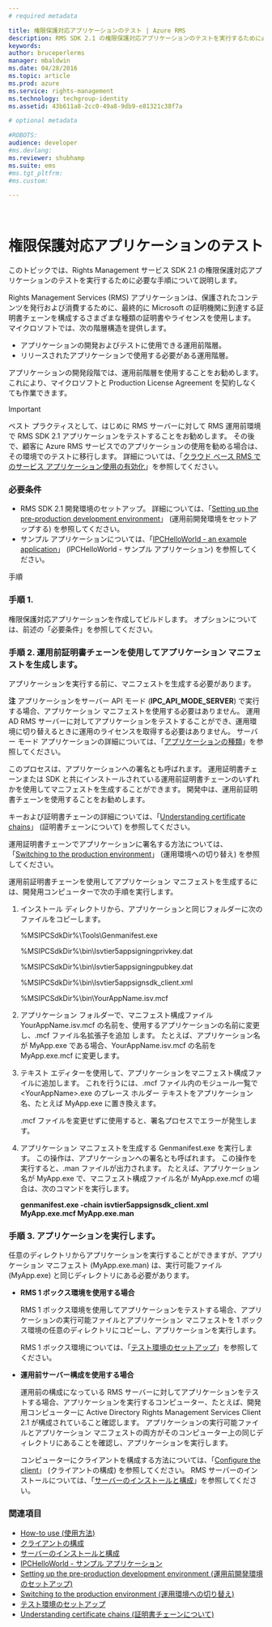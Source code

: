 ```yaml
---
# required metadata

title: 権限保護対応アプリケーションのテスト | Azure RMS
description: RMS SDK 2.1 の権限保護対応アプリケーションのテストを実行するために必要な手順について説明します。
keywords:
author: bruceperlerms
manager: mbaldwin
ms.date: 04/28/2016
ms.topic: article
ms.prod: azure
ms.service: rights-management
ms.technology: techgroup-identity
ms.assetid: 43b611a8-2cc0-49a8-9db9-e81321c38f7a

# optional metadata

#ROBOTS:
audience: developer
#ms.devlang:
ms.reviewer: shubhamp
ms.suite: ems
#ms.tgt_pltfrm:
#ms.custom:

---
```


﻿
# 権限保護対応アプリケーションのテスト

このトピックでは、Rights Management サービス SDK 2.1 の権限保護対応アプリケーションのテストを実行するために必要な手順について説明します。

Rights Management Services (RMS) アプリケーションは、保護されたコンテンツを発行および消費するために、最終的に Microsoft の証明機関に到達する証明書チェーンを構成するさまざまな種類の証明書やライセンスを使用します。 マイクロソフトでは、次の階層構造を提供します。

-   アプリケーションの開発およびテストに使用できる運用前階層。
-   リリースされたアプリケーションで使用する必要がある運用階層。

アプリケーションの開発段階では、運用前階層を使用することをお勧めします。 これにより、マイクロソフトと Production License Agreement を契約しなくても作業できます。

> [!IMPORTANT]
> ベスト プラクティスとして、はじめに RMS サーバーに対して RMS 運用前環境で RMS SDK 2.1 アプリケーションをテストすることをお勧めします。 その後で、顧客に Azure RMS サービスでのアプリケーションの使用を勧める場合は、その環境でのテストに移行します。 詳細については、「[クラウド ベース RMS でのサービス アプリケーション使用の有効化](how-to-use-file-api-with-aadrm-cloud.md)」を参照してください。

 

### 必要条件

-   RMS SDK 2.1 開発環境のセットアップ。 詳細については、「[Setting up the pre-production development environment](how-to-set-up-the-pre-production-development-environment.md)」 (運用前開発環境をセットアップする) を参照してください。
-   サンプル アプリケーションについては、「[IPCHelloWorld - an example application](how-to-build-your-first-application.md)」 (IPCHelloWorld - サンプル アプリケーション) を参照してください。

手順

### 手順 1.

権限保護対応アプリケーションを作成してビルドします。 オプションについては、前述の「必要条件」を参照してください。

### 手順 2. 運用前証明書チェーンを使用してアプリケーション マニフェストを生成します。

アプリケーションを実行する前に、マニフェストを生成する必要があります。

**注**  アプリケーションをサーバー API モード (**IPC\_API\_MODE\_SERVER**) で実行する場合、アプリケーション マニフェストを使用する必要はありません。 運用 AD RMS サーバーに対してアプリケーションをテストすることができ、運用環境に切り替えるときに運用のライセンスを取得する必要はありません。 サーバー モード アプリケーションの詳細については、「[アプリケーションの種類](application-types.md)」を参照してください。

 

このプロセスは、アプリケーションへの署名とも呼ばれます。 運用証明書チェーンまたは SDK と共にインストールされている運用前証明書チェーンのいずれかを使用してマニフェストを生成することができます。 開発中は、運用前証明書チェーンを使用することをお勧めします。

キーおよび証明書チェーンの詳細については、「[Understanding certificate chains](understanding-certificate-chains.md)」 (証明書チェーンについて) を参照してください。

運用証明書チェーンでアプリケーションに署名する方法については、「[Switching to the production environment](switching-to-the-production-environment.md)」 (運用環境への切り替え) を参照してください。

運用前証明書チェーンを使用してアプリケーション マニフェストを生成するには、開発用コンピューターで次の手順を実行します。

1.  インストール ディレクトリから、アプリケーションと同じフォルダーに次のファイルをコピーします。

    %MSIPCSdkDir%\\Tools\\Genmanifest.exe

    %MSIPCSdkDir%\\bin\\Isvtier5appsigningprivkey.dat

    %MSIPCSdkDir%\\bin\\Isvtier5appsigningpubkey.dat

    %MSIPCSdkDir%\\bin\\Isvtier5appsignsdk\_client.xml

    %MSIPCSdkDir%\\bin\\YourAppName.isv.mcf

2.  アプリケーション フォルダーで、マニフェスト構成ファイル YourAppName.isv.mcf の名前を、使用するアプリケーションの名前に変更し、.mcf ファイル名拡張子を追加 します。 たとえば、アプリケーション名が MyApp.exe である場合、YourAppName.isv.mcf の名前を MyApp.exe.mcf に変更します。

3.  テキスト エディターを使用して、アプリケーションをマニフェスト構成ファイルに追加します。 これを行うには、.mcf ファイル内のモジュール一覧で &lt;YourAppName&gt;.exe のプレース ホルダー テキストをアプリケーション名、たとえば MyApp.exe に置き換えます。

    .mcf ファイルを変更せずに使用すると、署名プロセスでエラーが発生します。

4.  アプリケーション マニフェストを生成する Genmanifest.exe を実行します。 この操作は、アプリケーションへの署名とも呼ばれます。 この操作を実行すると、.man ファイルが出力されます。 たとえば、アプリケーション名が MyApp.exe で、マニフェスト構成ファイル名が MyApp.exe.mcf の場合は、次のコマンドを実行します。

    **genmanifest.exe -chain isvtier5appsignsdk\_client.xml MyApp.exe.mcf MyApp.exe.man**

### 手順 3. アプリケーションを実行します。

任意のディレクトリからアプリケーションを実行することができますが、アプリケーション マニフェスト (MyApp.exe.man) は、実行可能ファイル (MyApp.exe) と同じディレクトリにある必要があります。

-   **RMS 1 ボックス環境を使用する場合**

    RMS 1 ボックス環境を使用してアプリケーションをテストする場合、アプリケーションの実行可能ファイルとアプリケーション マニフェストを 1 ボックス環境の任意のディレクトリにコピーし、アプリケーションを実行します。

    RMS 1 ボックス環境については、「[テスト環境のセットアップ](how-to-set-up-your-test-environment.md)」を参照してください。

-   **運用前サーバー構成を使用する場合**

    運用前の構成になっている RMS サーバーに対してアプリケーションをテストする場合、アプリケーションを実行するコンピューター、たとえば、開発用コンピューターに Active Directory Rights Management Services Client 2.1 が構成されていること確認します。 アプリケーションの実行可能ファイルとアプリケーション マニフェストの両方がそのコンピューター上の同じディレクトリにあることを確認し、アプリケーションを実行します。

    コンピューターにクライアントを構成する方法については、「[Configure the client](how-to-configure-the-ad-rms-client-2-0.md)」 (クライアントの構成) を参照してください。 RMS サーバーのインストールについては、「[サーバーのインストールと構成](how-to-install-and-configure-an-rms-server.md)」を参照してください。

### 関連項目

* [How-to use (使用方法)](how-to-use-msipc.md)
* [クライアントの構成](how-to-configure-the-ad-rms-client-2-0.md)
* [サーバーのインストールと構成](how-to-install-and-configure-an-rms-server.md)
* [IPCHelloWorld - サンプル アプリケーション](how-to-build-your-first-application.md)
* [Setting up the pre-production development environment (運用前開発環境のセットアップ)](how-to-set-up-the-pre-production-development-environment.md)
* [Switching to the production environment (運用環境への切り替え)](switching-to-the-production-environment.md)
* [テスト環境のセットアップ](how-to-set-up-your-test-environment.md)
* [Understanding certificate chains (証明書チェーンについて)](understanding-certificate-chains.md)
 

 





<!--HONumber=Apr16_HO3-->



